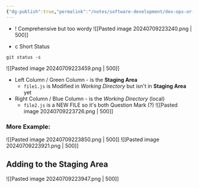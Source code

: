 ```yaml
---
{"dg-publish":true,"permalink":"/notes/software-development/dev-ops-or-tools/git/011-short-status/","tags":["programming","Git"],"created":"2025-07-13T15:24:50.601+08:00"}
---
```



- ! Comprehensive but too wordy
![[Pasted image 20240709223240.png \| 500]]

- c Short Status
```
git status -s
```
![[Pasted image 20240709223459.png \| 500]]
- Left Column / Green Column - is the __Staging Area__
	- `file1.js` is Modified in _Working Directory_ but isn't in __Staging Area__ yet
- Right Column / Blue Column - is the _Working Directory_ (local)
	- `file2.js` is a NEW FILE so it's both Question Mark (?)
![[Pasted image 20240709223726.png \| 500]]
### More Example:
![[Pasted image 20240709223850.png \| 500]]
![[Pasted image 20240709223921.png \| 500]]

## Adding to the __Staging Area__
![[Pasted image 20240709223947.png \| 500]]






